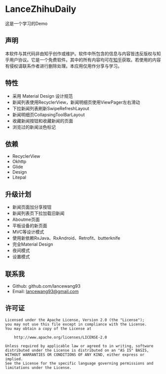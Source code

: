 # LanceZhihuDaily

这是一个学习的Demo



## 声明

本软件与其代码非由知乎创作或维护。软件中所包含的信息与内容皆违反版权与知乎用户协议。它是一个免费软件。其中的所有内容均可在[知乎](http://www.zhihu.com)获取。若使用的内容有侵权请联系作者进行删除处理。本应用仅用作分享与学习。



## 特性

- 采用 Material Design 设计规范
- 新闻列表使用RecyclerView，新闻明细页使用ViewPager左右滑动
- 下拉新闻列表刷新SwipeRefreshLayout
- 新闻明细页CollapsingToolBarLayout
- 收藏新闻按钮和收藏新闻的页面
- 浏览过的新闻淡色标记


## 依赖

- RecyclerView
- Okhttp
- Glide
- Design
- Litepal


## 升级计划

- 新闻页面加分享按钮
- 新闻列表页下拉加载旧新闻
- Aboutme页面
- 平板设备的新页面
- MVC等设计模式
- 使用新依赖RxJava、RxAndroid、Retrofit、butterknife
- 完全Material Design
- 夜间模式
- 设置模式


## 联系我

- Github: github.com/lancewang93
- Email: lancewang93@gmail.com


## 许可证

    Licensed under the Apache License, Version 2.0 (the "License");
    you may not use this file except in compliance with the License.
    You may obtain a copy of the License at
    
        http://www.apache.org/licenses/LICENSE-2.0
    
    Unless required by applicable law or agreed to in writing, software
    distributed under the License is distributed on an "AS IS" BASIS,
    WITHOUT WARRANTIES OR CONDITIONS OF ANY KIND, either express or implied.
    See the License for the specific language governing permissions and
    limitations under the License.